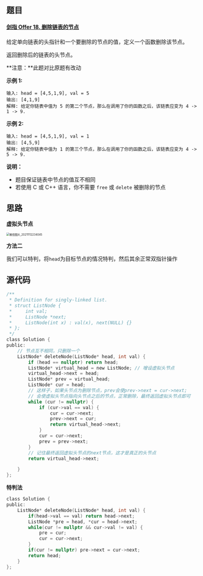 ## 题目

#### [剑指 Offer 18. 删除链表的节点](https://leetcode-cn.com/problems/shan-chu-lian-biao-de-jie-dian-lcof/)

给定单向链表的头指针和一个要删除的节点的值，定义一个函数删除该节点。

返回删除后的链表的头节点。

**注意：**此题对比原题有改动

**示例 1:**

```
输入: head = [4,5,1,9], val = 5
输出: [4,1,9]
解释: 给定你链表中值为 5 的第二个节点，那么在调用了你的函数之后，该链表应变为 4 -> 1 -> 9.
```

**示例 2:**

```
输入: head = [4,5,1,9], val = 1
输出: [4,5,9]
解释: 给定你链表中值为 1 的第三个节点，那么在调用了你的函数之后，该链表应变为 4 -> 5 -> 9.
```

 

**说明：**

- 题目保证链表中节点的值互不相同
- 若使用 C 或 C++ 语言，你不需要 `free` 或 `delete` 被删除的节点

## 思路

**虚拟头节点**

<img src="https://syz-picture.oss-cn-shenzhen.aliyuncs.com/%E5%BE%AE%E4%BF%A1%E5%9B%BE%E7%89%87_20211112234045.jpg" alt="微信图片_20211112234045" style="zoom: 50%;" />

**方法二**

我们可以特判，将`head`为目标节点的情况特判，然后其余正常双指针操作

## 源代码

```C
/**
 * Definition for singly-linked list.
 * struct ListNode {
 *     int val;
 *     ListNode *next;
 *     ListNode(int x) : val(x), next(NULL) {}
 * };
 */
class Solution {
public:
    // 节点互不相同，只删除一个
    ListNode* deleteNode(ListNode* head, int val) {
        if (head == nullptr) return head;
        ListNode* virtual_head = new ListNode; // 增设虚拟头节点
        virtual_head->next = head;
        ListNode* prev = virtual_head;
        ListNode* cur = head;
        // 这样子，如果头节点为删除节点，prev会使prev->next = cur->next;
        // 会使虚拟头节点指向头节点之后的节点，正常删除，最终返回虚拟头节点即可
        while (cur != nullptr) {
            if (cur->val == val) {
                cur = cur->next;
                prev->next = cur;
                return virtual_head->next;
            }
            cur = cur->next;
            prev = prev->next;
        }
        // 记住最终返回虚拟头节点的next节点，这才是真正的头节点
        return virtual_head->next;

    }
};
```

**特判法**

```C
class Solution {
public:
    ListNode* deleteNode(ListNode* head, int val) {
        if(head->val == val) return head->next;
        ListNode *pre = head, *cur = head->next;
        while(cur != nullptr && cur->val != val) {
            pre = cur;
            cur = cur->next;
        }
        if(cur != nullptr) pre->next = cur->next;
        return head;
    }
};
```

